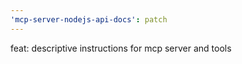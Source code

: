 ```yaml
---
'mcp-server-nodejs-api-docs': patch
---
```


feat: descriptive instructions for mcp server and tools

